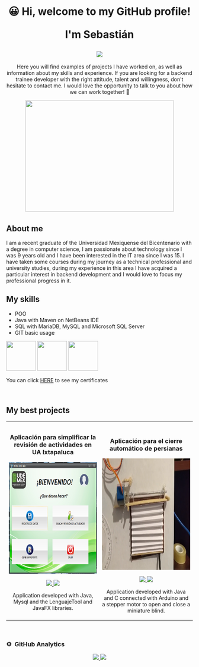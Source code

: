 <div align="center">
<h1>&#128512 Hi, welcome to my GitHub profile! <p>I'm Sebastián</p></h1>
<img width="40px" src="https://raw.githubusercontent.com/iampavangandhi/iampavangandhi/master/gifs/Hi.gif"> 
<p>Here you will find examples of projects I have worked on, as well as information about my skills and experience. If you are looking for a backend trainee developer with the right attitude, talent and willingness, don't hesitate to contact me. I would love the opportunity to talk to you about how we can work together! &#128188</p>


<img src="https://cdn.sanity.io/images/ordgikwe/production/a830c5182852e35bcd0dc07b90122f07ecd15f48-700x525.gif?w=700&h=525&auto=format" width="400" height="300"/>
</div>

## About me

<p>I am a recent graduate of the Universidad Mexiquense del Bicentenario with a degree in computer science, I am passionate about technology since I was 9 years old and I have been interested in the IT area since I was 15. I have taken some courses during my journey as a technical professional and university studies, during my experience in this area I have acquired a particular interest in backend development and I would love to focus my professional progress in it.</p>

## My skills

- POO
- Java with Maven on NetBeans IDE
- SQL with MariaDB, MySQL and Microsoft SQL Server
- GIT basic usage

<img src="https://chuidiang.org/images/9/9a/JAVA.png" width="80" height="80"/>
<img src="https://cdn-icons-png.flaticon.com/512/4492/4492311.png" width="80" height="80"/>
<img src="https://git-scm.com/images/logos/downloads/Git-Icon-1788C.png" width="80" height="80"/>

<p>You can click <a href="https://mega.nz/folder/cz5HnLYQ#oWe8Qg9C9G-ieaY5RMzBlw">HERE</a> to see my certificates</p>
<br>

## My best projects
<table>
<tr>
<td width="50%">
<h3 align="center">Aplicación para simplificar la revisión de actividades en UA Ixtapaluca</h3>
<div align="center">
<a href="https://github.com/SebastianGonzalez216/AppUdemex" target="_blank"><img src="appudemex.png" width="400" height="300" alt="click to redirect"></a>
<p>
<a href="https://github.com/SebastianGonzalez216/AppUdemex" target="_blank">
<img src="https://img.shields.io/badge/CODE-ff9?style=for-the-badge&logo=github&logoColor=black">
</a>
<a href="https://www.youtube.com/watch?v=ni_N4FWahhI&ab_channel=Sebasti%C3%A1nMart%C3%ADnGonz%C3%A1lezEscalera" target="_blank">
<img src="https://img.shields.io/badge/-Youtube-green?style=for-the-badge&color=fbfc40">
</a>
</p>
<p>Application developed with Java, Mysql and the LenguajeTool and JavaFX libraries.</p>
</div>
                                                                                      
</td>

<td width="50%">
               <br>
<h3 align="center">Aplicación para el cierre automático de persianas</h3>
<div align="center">                                       
<a href="https://github.com/SebastianGonzalez216/AutomaticBlinds" target="_blank"><img src="persiana.png" width="400" height="300" alt="click to redirect"></a>
<br>
<p>
<a href="https://github.com/SebastianGonzalez216/AutomaticBlinds" target="_blank">
<img src="https://img.shields.io/badge/CODE-80ffaa?style=for-the-badge&logo=github&logoColor=black">
</a>
<a href="https://www.youtube.com/watch?v=oem5PcgoukY&ab_channel=Sebasti%C3%A1nMart%C3%ADnGonz%C3%A1lezEscalera" target="_blank">
<img src="https://img.shields.io/badge/-Youtube-green?style=for-the-badge&color=3fFD7f">
</a>
</p>
</p>Application developed with Java and C connected with Arduino and a stepper motor to open and close a miniature blind.</p>
</div>                                                             
</table>                                                                                 
</div>
<br>

### ⚙️ &nbsp;GitHub Analytics

<p align="center">
<a href="https://github.com/SebastianGonzalez216">
  <img height="180em" src="https://github-readme-stats-eight-theta.vercel.app/api?username=SebastianGonzalez216&show_icons=true&theme=algolia&include_all_commits=true&count_private=true"/>
  <img height="180em" src="https://github-readme-stats-eight-theta.vercel.app/api/top-langs/?username=SebastianGonzalez216&layout=compact&langs_count=8&theme=algolia"/>
</a>
</p>
